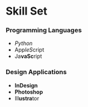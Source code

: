 # Skill Set

### Programming Languages
- *Python*
- App*leS*cript
- Ja**vaSc**ript

### Design Applications
- __InDesign__
- **Photoshop**
- Ill**ustra**tor
